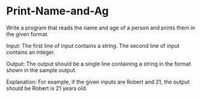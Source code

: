 # Print-Name-and-Ag

Write a program that reads the name and age of a person and prints them in the given format.

Input:
The first line of input contains a string.
The second line of input contains an integer.

Output:
The output should be a single line containing a string in the format shown in the sample output.

Explanation:
For example, if the given inputs are Robert and 21, the output should be Robert is 21 years old.
